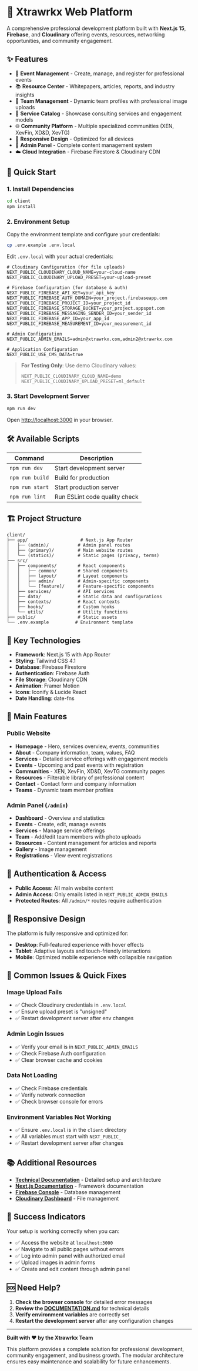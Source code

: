 # 🚀 Xtrawrkx Web Platform

A comprehensive professional development platform built with **Next.js 15**, **Firebase**, and **Cloudinary** offering events, resources, networking opportunities, and community engagement.

## ✨ Features

- 🎯 **Event Management** - Create, manage, and register for professional events
- 📚 **Resource Center** - Whitepapers, articles, reports, and industry insights
- 👥 **Team Management** - Dynamic team profiles with professional image uploads
- 🏢 **Service Catalog** - Showcase consulting services and engagement models
- 🌐 **Community Platform** - Multiple specialized communities (XEN, XevFin, XD&D, XevTG)
- 📱 **Responsive Design** - Optimized for all devices
- 🔐 **Admin Panel** - Complete content management system
- ☁️ **Cloud Integration** - Firebase Firestore & Cloudinary CDN

## 🚀 Quick Start

### 1. Install Dependencies

```bash
cd client
npm install
```

### 2. Environment Setup

Copy the environment template and configure your credentials:

```bash
cp .env.example .env.local
```

Edit `.env.local` with your actual credentials:

```env
# Cloudinary Configuration (for file uploads)
NEXT_PUBLIC_CLOUDINARY_CLOUD_NAME=your-cloud-name
NEXT_PUBLIC_CLOUDINARY_UPLOAD_PRESET=your-upload-preset

# Firebase Configuration (for database & auth)
NEXT_PUBLIC_FIREBASE_API_KEY=your_api_key
NEXT_PUBLIC_FIREBASE_AUTH_DOMAIN=your_project.firebaseapp.com
NEXT_PUBLIC_FIREBASE_PROJECT_ID=your_project_id
NEXT_PUBLIC_FIREBASE_STORAGE_BUCKET=your_project.appspot.com
NEXT_PUBLIC_FIREBASE_MESSAGING_SENDER_ID=your_sender_id
NEXT_PUBLIC_FIREBASE_APP_ID=your_app_id
NEXT_PUBLIC_FIREBASE_MEASUREMENT_ID=your_measurement_id

# Admin Configuration
NEXT_PUBLIC_ADMIN_EMAILS=admin@xtrawrkx.com,admin2@xtrawrkx.com

# Application Configuration
NEXT_PUBLIC_USE_CMS_DATA=true
```

> **For Testing Only**: Use demo Cloudinary values:
>
> ```env
> NEXT_PUBLIC_CLOUDINARY_CLOUD_NAME=demo
> NEXT_PUBLIC_CLOUDINARY_UPLOAD_PRESET=ml_default
> ```

### 3. Start Development Server

```bash
npm run dev
```

Open [http://localhost:3000](http://localhost:3000) in your browser.

## 🛠️ Available Scripts

| Command         | Description                   |
| --------------- | ----------------------------- |
| `npm run dev`   | Start development server      |
| `npm run build` | Build for production          |
| `npm run start` | Start production server       |
| `npm run lint`  | Run ESLint code quality check |

## 🏗️ Project Structure

```
client/
├── app/                    # Next.js App Router
│   ├── (admin)/           # Admin panel routes
│   ├── (primary)/         # Main website routes
│   └── (statics)/         # Static pages (privacy, terms)
├── src/
│   ├── components/        # React components
│   │   ├── common/        # Shared components
│   │   ├── layout/        # Layout components
│   │   ├── admin/         # Admin-specific components
│   │   └── [feature]/     # Feature-specific components
│   ├── services/          # API services
│   ├── data/              # Static data and configurations
│   ├── contexts/          # React contexts
│   ├── hooks/             # Custom hooks
│   └── utils/             # Utility functions
├── public/                # Static assets
└── .env.example          # Environment template
```

## 🔧 Key Technologies

- **Framework**: Next.js 15 with App Router
- **Styling**: Tailwind CSS 4.1
- **Database**: Firebase Firestore
- **Authentication**: Firebase Auth
- **File Storage**: Cloudinary CDN
- **Animation**: Framer Motion
- **Icons**: Iconify & Lucide React
- **Date Handling**: date-fns

## 🎯 Main Features

### Public Website

- **Homepage** - Hero, services overview, events, communities
- **About** - Company information, team, values, FAQ
- **Services** - Detailed service offerings with engagement models
- **Events** - Upcoming and past events with registration
- **Communities** - XEN, XevFin, XD&D, XevTG community pages
- **Resources** - Filterable library of professional content
- **Contact** - Contact form and company information
- **Teams** - Dynamic team member profiles

### Admin Panel (`/admin`)

- **Dashboard** - Overview and statistics
- **Events** - Create, edit, manage events
- **Services** - Manage service offerings
- **Team** - Add/edit team members with photo uploads
- **Resources** - Content management for articles and reports
- **Gallery** - Image management
- **Registrations** - View event registrations

## 🔐 Authentication & Access

- **Public Access**: All main website content
- **Admin Access**: Only emails listed in `NEXT_PUBLIC_ADMIN_EMAILS`
- **Protected Routes**: All `/admin/*` routes require authentication

## 📱 Responsive Design

The platform is fully responsive and optimized for:

- **Desktop**: Full-featured experience with hover effects
- **Tablet**: Adaptive layouts and touch-friendly interactions
- **Mobile**: Optimized mobile experience with collapsible navigation

## 🚨 Common Issues & Quick Fixes

### Image Upload Fails

- ✅ Check Cloudinary credentials in `.env.local`
- ✅ Ensure upload preset is "unsigned"
- ✅ Restart development server after env changes

### Admin Login Issues

- ✅ Verify your email is in `NEXT_PUBLIC_ADMIN_EMAILS`
- ✅ Check Firebase Auth configuration
- ✅ Clear browser cache and cookies

### Data Not Loading

- ✅ Check Firebase credentials
- ✅ Verify network connection
- ✅ Check browser console for errors

### Environment Variables Not Working

- ✅ Ensure `.env.local` is in the `client` directory
- ✅ All variables must start with `NEXT_PUBLIC_`
- ✅ Restart development server after changes

## 📚 Additional Resources

- **[Technical Documentation](./DOCUMENTATION.md)** - Detailed setup and architecture
- **[Next.js Documentation](https://nextjs.org/docs)** - Framework documentation
- **[Firebase Console](https://console.firebase.google.com/)** - Database management
- **[Cloudinary Dashboard](https://cloudinary.com/console)** - File management

## 🎉 Success Indicators

Your setup is working correctly when you can:

- ✅ Access the website at `localhost:3000`
- ✅ Navigate to all public pages without errors
- ✅ Log into admin panel with authorized email
- ✅ Upload images in admin forms
- ✅ Create and edit content through admin panel

## 🆘 Need Help?

1. **Check the browser console** for detailed error messages
2. **Review the [DOCUMENTATION.md](./DOCUMENTATION.md)** for technical details
3. **Verify environment variables** are correctly set
4. **Restart the development server** after any configuration changes

---

**Built with ❤️ by the Xtrawrkx Team**

This platform provides a complete solution for professional development, community engagement, and business growth. The modular architecture ensures easy maintenance and scalability for future enhancements.

